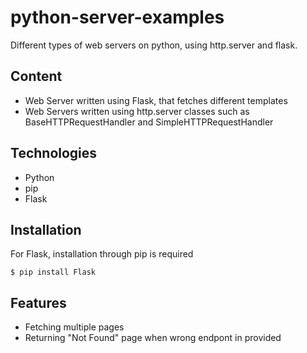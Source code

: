 # python-server-examples
Different types of web servers on python, using http.server and flask.

## Content

* Web Server written using Flask, that fetches different templates
* Web Servers written using http.server classes such as BaseHTTPRequestHandler and SimpleHTTPRequestHandler

## Technologies 

* Python
* pip
* Flask

## Installation 

For Flask, installation through pip is required

```
$ pip install Flask
```

## Features

* Fetching multiple pages
* Returning "Not Found" page when wrong endpont in provided

